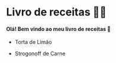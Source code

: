 # Livro de receitas :woman_cook:

#### Olá! Bem vindo ao meu livro de receitas :wave:

- Torta de Limão

- Strogonoff de Carne

  




